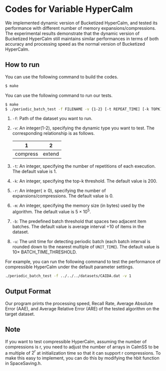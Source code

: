 # Codes for Variable HyperCalm

We implemented dynamic version of Bucketized HyperCalm, and tested its performance with different number of memory expansions/compressions. The experimental results demonstrate that the dynamic version of Bucketized HyperCalm still maintains similar performances in terms of both accuracy and processing speed as the normal version of Bucketized HyperCalm.

## How to run

You can use the following command to build the codes. 

```bash
$ make 
```

You can use the following command to run our tests. 

```bash
$ make
$ ./periodic_batch_test -f FILENAME -v {1-2} [-t REPEAT_TIME] [-k TOPK] [-r RATE] [-m MEMORY] [-b BATCH_TIME] [-u UNIT_TIME]
```

1. `-f`: Path of the dataset you want to run.

2. `-v`: An integer(1-2), specifying the dynamic type you want to test. The corresponding relationship is as follows. 

   | 1        | 2      |
   | -------- | ------ | 
   | compress | extend | 

3. `-t`: An integer, specifying the number of repetitions of each execution. The default value is 1.

4. `-k`: An integer, specifying the top-k threshold. The default value is 200. 

5. `-r`: An integer($\geq 0$), specifying the number of expansions/compressions. The default value is 0. 

6. `-m`: An integer, specifying the memory size (in bytes) used by the algorithm. The default value is $5 \times 10^5$. 

7. `-b`: The predefined batch threshold that spaces two adjacent item batches. The default value is average interval $\div 10$ of items in the dataset. 

8. `-u`: The unit time for detecting periodic batch (each batch interval is rounded down to the nearest multiple of `UNIT_TIME`). The default value is $10\times$ BATCH_TIME_THRESHOLD.  


For example, you can run the following command to test the performance of compressible HyperCalm under the default parameter settings. 

```bash
./periodic_batch_test -f ../../../datasets/CAIDA.dat -v 1
```


## Output Format

Our program prints the processing speed, Recall Rate, Average Absolute Error (AAE), and Average Relative Error (ARE) of the tested algorithm on the target dataset. 


## Note

If you want to test compressible HyperCalm, assuming the number of compressions is r, you need to adjust the number of arrays in CalmSS to be a multiple of $2^r$ at initialization time so that it can support r compressions. To make this easy to implement, you can do this by modifying the hbit function in SpaceSaving.h.


